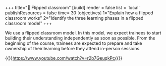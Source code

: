 +++
title="🐬 Flipped classroom"
[build]
    render = false
    list = 'local'
    publishResources = false
time= 30
[objectives]
    1="Explain how a flipped classroom works"
    2="Identify the three learning phases in a flipped classroom model"
+++

We use a flipped classroom model. In this model, we expect trainees to start building their understanding independently as soon as possible. From the beginning of the course, trainees are expected to prepare and take ownership of their learning before they attend in-person sessions.

{{<youtube>}}https://www.youtube.com/watch?v=r2b7GeuqkPc{{</youtube>}}

